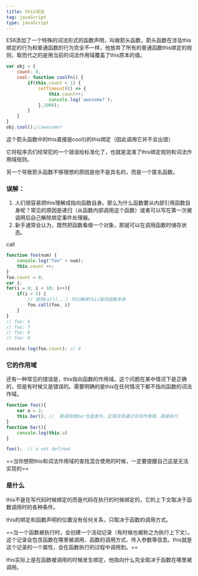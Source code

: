 ```yaml
---
title: this词法
tag: javaScript
type: javaScript
---
```


ES6添加了一个特殊的词法形式的函数声明，叫做箭头函数，箭头函数在涉及this绑定的行为和普通函数的行为完全不一样，他放弃了所有的普通函数this绑定的规则，取而代之的是用当前的词法作用域覆盖了this原本的值。

```JavaScript
var obj = {
    count: 0,
    cool: function coolFn() {
        if(this.count < 1) {
            setTimeout(() => {
                this.count++;
                console.log('awesome?');
            },1000);
        }
    }
}
obj.cool();//awesome?
```

这个箭头函数中的this直接是cool()的this绑定（因此调用它并不会出错）

它将程序员们经常犯的一个错误给标准化了，也就是混淆了this绑定规则和词法作用域规则。

另一个导致箭头函数不够理想的原因是他不是具名的，而是一个匿名函数。


### 误解：

1. 人们很容易把this理解成指向函数自身。那么为什么函数要从内部引用函数自身呢？常见的原因是递归（从函数内部调用这个函数）或者可以写在第一次被调用后自己解除绑定事件处理器。
2. 新手通常会认为，既然把函数看做一个对象，那就可以在调用函数时储存状态。


call
```JavaScript
function foo(num) {
    console.log("foo" + num);
    this.count ++;
}
foo.count = 0;
var i;
for(i = 0; i < 10; i++){
    if(i > 5) {
        // 使用call(...) 可以确保this指向函数本身
        foo.call(foo, i)
    }
}
// foo: 6
// foo: 7
// foo: 8
// foo: 9

cnosole.log(foo.count); // 4
```

### 它的作用域
还有一种常见的错误是，this指向函数的作用域。这个问题在某中情况下是正确的，但是有时候又是错误的。需要明确的是this在任何情况下都不指向函数的词法作域。

```JavaScript
function foo(){
    var a = 2;
    this.bar(); //  能调用到bar也是意外，正常应该通过词法作用域，直接执行
}
function bar(){
    console.log(this.a)
}

foo();  // a not defined
```


==当你想把this和词法作用域的查找混合使用的时候，一定要提醒自己这是无法实现的==

### 是什么

this不是在写代码时候绑定的而是代码在执行的时候绑定的，它的上下文取决于函数调用时的各种条件。

this的绑定和函数声明的位置没有任何关系，只取决于函数的调用方式。

==当一个函数被执行时，会创建一个活动记录（有时候也被称之为执行上下文）。这个记录会包含函数在哪里被调用、函数的调用方式、传入参数等信息。this就是这个记录的一个属性，会在函数执行的过程中调用到。==

this实际上是在函数被调用的时候发生绑定，他指向什么完全取决于函数在哪里被调用。
